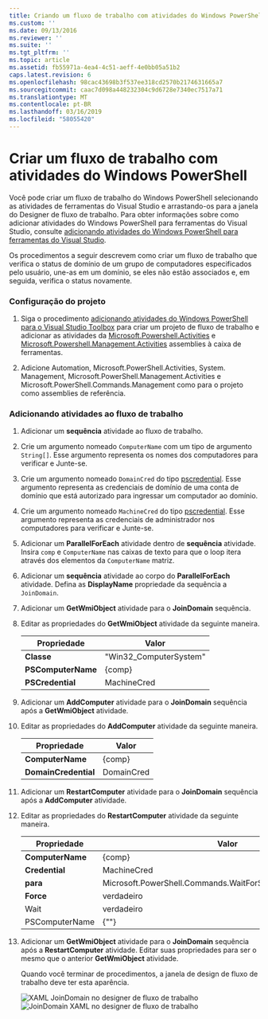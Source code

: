 ```yaml
---
title: Criando um fluxo de trabalho com atividades do Windows PowerShell | Microsoft Docs
ms.custom: ''
ms.date: 09/13/2016
ms.reviewer: ''
ms.suite: ''
ms.tgt_pltfrm: ''
ms.topic: article
ms.assetid: fb55971a-4ea4-4c51-aeff-4e0bb05a51b2
caps.latest.revision: 6
ms.openlocfilehash: 98cac43698b3f537ee318cd2570b2174631665a7
ms.sourcegitcommit: caac7d098a448232304c9d6728e7340ec7517a71
ms.translationtype: MT
ms.contentlocale: pt-BR
ms.lasthandoff: 03/16/2019
ms.locfileid: "58055420"
---
```

# <a name="creating-a-workflow-with-windows-powershell-activities"></a>Criar um fluxo de trabalho com atividades do Windows PowerShell

Você pode criar um fluxo de trabalho do Windows PowerShell selecionando as atividades de ferramentas do Visual Studio e arrastando-os para a janela do Designer de fluxo de trabalho. Para obter informações sobre como adicionar atividades do Windows PowerShell para ferramentas do Visual Studio, consulte [adicionando atividades do Windows PowerShell para ferramentas do Visual Studio](./adding-windows-powershell-activities-to-the-visual-studio-toolbox.md).

Os procedimentos a seguir descrevem como criar um fluxo de trabalho que verifica o status de domínio de um grupo de computadores especificados pelo usuário, une-as em um domínio, se eles não estão associados e, em seguida, verifica o status novamente.

### <a name="setting-up-the-project"></a>Configuração do projeto

1. Siga o procedimento [adicionando atividades do Windows PowerShell para o Visual Studio Toolbox](./adding-windows-powershell-activities-to-the-visual-studio-toolbox.md) para criar um projeto de fluxo de trabalho e adicionar as atividades da [Microsoft.Powershell.Activities](/dotnet/api/Microsoft.PowerShell.Activities) e [ Microsoft.Powershell.Management.Activities](/dotnet/api/Microsoft.PowerShell.Management.Activities) assemblies à caixa de ferramentas.

2. Adicione Automation, Microsoft.PowerShell.Activities, System. Management, Microsoft.PowerShell.Management.Activities e Microsoft.PowerShell.Commands.Management como para o projeto como assemblies de referência.

### <a name="adding-activities-to-the-workflow"></a>Adicionando atividades ao fluxo de trabalho

1. Adicionar um **sequência** atividade ao fluxo de trabalho.

2. Crie um argumento nomeado `ComputerName` com um tipo de argumento `String[]`. Esse argumento representa os nomes dos computadores para verificar e Junte-se.

3. Crie um argumento nomeado `DomainCred` do tipo [pscredential](/dotnet/api/System.Management.Automation.PSCredential). Esse argumento representa as credenciais de domínio de uma conta de domínio que está autorizado para ingressar um computador ao domínio.

4. Crie um argumento nomeado `MachineCred` do tipo [pscredential](/dotnet/api/System.Management.Automation.PSCredential). Esse argumento representa as credenciais de administrador nos computadores para verificar e Junte-se.

5. Adicionar um **ParallelForEach** atividade dentro de **sequência** atividade. Insira `comp` e `ComputerName` nas caixas de texto para que o loop itera através dos elementos da `ComputerName` matriz.

6. Adicionar um **sequência** atividade ao corpo do **ParallelForEach** atividade. Defina as **DisplayName** propriedade da sequência a `JoinDomain`.

7. Adicionar um **GetWmiObject** atividade para o **JoinDomain** sequência.

8. Editar as propriedades do **GetWmiObject** atividade da seguinte maneira.

   |Propriedade|Valor|
   |--------------|-----------|
   |**Classe**|"Win32_ComputerSystem"|
   |**PSComputerName**|{comp}|
   |**PSCredential**|MachineCred|

9. Adicionar um **AddComputer** atividade para o **JoinDomain** sequência após a **GetWmiObject** atividade.

10. Editar as propriedades do **AddComputer** atividade da seguinte maneira.

    |Propriedade|Valor|
    |--------------|-----------|
    |**ComputerName**|{comp}|
    |**DomainCredential**|DomainCred|

11. Adicionar um **RestartComputer** atividade para o **JoinDomain** sequência após a **AddComputer** atividade.

12. Editar as propriedades do **RestartComputer** atividade da seguinte maneira.

    |Propriedade|Valor|
    |--------------|-----------|
    |**ComputerName**|{comp}|
    |**Credential**|MachineCred|
    |**para**|Microsoft.PowerShell.Commands.WaitForServiceTypes.PowerShell|
    |**Force**|verdadeiro|
    |Wait|verdadeiro|
    |PSComputerName|{""}|

13. Adicionar um **GetWmiObject** atividade para o **JoinDomain** sequência após a **RestartComputer** atividade. Editar suas propriedades para ser o mesmo que o anterior **GetWmiObject** atividade.

    Quando você terminar de procedimentos, a janela de design de fluxo de trabalho deve ter esta aparência.

    ![XAML JoinDomain no designer de fluxo de trabalho](../media/joindomainworkflow.png)
    ![JoinDomain XAML no designer de fluxo de trabalho](../media/joindomainworkflow.png "JoinDomainWorkflow")